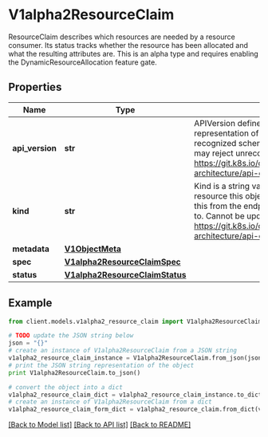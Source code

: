 # V1alpha2ResourceClaim

ResourceClaim describes which resources are needed by a resource consumer. Its status tracks whether the resource has been allocated and what the resulting attributes are.  This is an alpha type and requires enabling the DynamicResourceAllocation feature gate.

## Properties
Name | Type | Description | Notes
------------ | ------------- | ------------- | -------------
**api_version** | **str** | APIVersion defines the versioned schema of this representation of an object. Servers should convert recognized schemas to the latest internal value, and may reject unrecognized values. More info: https://git.k8s.io/community/contributors/devel/sig-architecture/api-conventions.md#resources | [optional] 
**kind** | **str** | Kind is a string value representing the REST resource this object represents. Servers may infer this from the endpoint the client submits requests to. Cannot be updated. In CamelCase. More info: https://git.k8s.io/community/contributors/devel/sig-architecture/api-conventions.md#types-kinds | [optional] 
**metadata** | [**V1ObjectMeta**](V1ObjectMeta.md) |  | [optional] 
**spec** | [**V1alpha2ResourceClaimSpec**](V1alpha2ResourceClaimSpec.md) |  | 
**status** | [**V1alpha2ResourceClaimStatus**](V1alpha2ResourceClaimStatus.md) |  | [optional] 

## Example

```python
from client.models.v1alpha2_resource_claim import V1alpha2ResourceClaim

# TODO update the JSON string below
json = "{}"
# create an instance of V1alpha2ResourceClaim from a JSON string
v1alpha2_resource_claim_instance = V1alpha2ResourceClaim.from_json(json)
# print the JSON string representation of the object
print V1alpha2ResourceClaim.to_json()

# convert the object into a dict
v1alpha2_resource_claim_dict = v1alpha2_resource_claim_instance.to_dict()
# create an instance of V1alpha2ResourceClaim from a dict
v1alpha2_resource_claim_form_dict = v1alpha2_resource_claim.from_dict(v1alpha2_resource_claim_dict)
```
[[Back to Model list]](../README.md#documentation-for-models) [[Back to API list]](../README.md#documentation-for-api-endpoints) [[Back to README]](../README.md)


